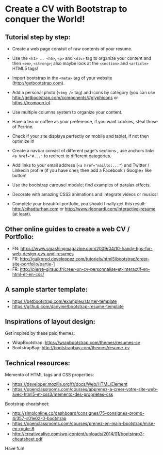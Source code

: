 # Create a CV with Bootstrap to conquer the World!

## Tutorial step by step:

* Create a web page consisit of raw contents of your resume.

* Use the `<h1> .. <h6>`, `<p>` and `<div>` tag to organize your content and then `<em>`, `<strong>`; also maybe look at the `<section>` and `<article>` HTML5 tags!

* Import bootstrap in the `<meta>` tag of your website (<http://getbootstrap.com>).

* Add a personal photo (`<img />` tag) and icons by category (you can use <http://getbootstrap.com/components/#glyphicons> or <https://icomoon.io>).

* Use multiple columns system to organize your content.

* Have a tea or coffee as your preference, if you want cookies, steal those of Perrine.

* Check if your site displays perfectly on mobile and tablet, if not then optimize it!

* Create a navbar consist of different page's sections , use anchors links `<a href="#..."` to redirect to different categories.

* Add links to your email address (`<a href="mailto:..."`) and Twitter / Linkedin profile (if you have one); then add a Facebook / Google+ like button!

* Use the bootstrap carousel module; find examples of paralax effects.

* Decorate with amazing CSS3 animations and integrate videos or musics!

* Complete your beautiful portfolio, you should finally get this result: <http://cihadturhan.com> or <http://www.rleonardi.com/interactive-resume> (at least).


## Other online guides to create a web CV / Portfolio:

* EN: <https://www.smashingmagazine.com/2009/04/10-handy-tips-for-web-design-cvs-and-resumes>
* FR: <http://guikprod.developpez.com/tutoriels/html5/bootstrap/creer-site-portfolio/partie-1>
* FR: <http://pierre-giraud.fr/creer-un-cv-personnalise-et-interactif-en-html-et-en-css/>


## A sample starter template:

* <https://getbootstrap.com/examples/starter-template>
* <https://github.com/danvine/bootstrap-resume-template>


## Inspirations of layout design:

Get inspired by these paid themes:

* WrapBootstrap: <https://wrapbootstrap.com/themes/resumes-cv>
* BootstrapBay: <http://bootstrapbay.com/themes/resume-cv>


## Technical resources:

Memento of HTML tags and CSS properties:

* <https://developer.mozilla.org/fr/docs/Web/HTML/Element>
* <https://openclassrooms.com/courses/apprenez-a-creer-votre-site-web-avec-html5-et-css3/memento-des-proprietes-css>

Bootstrap cheatsheet:

* <http://simplonline.co/dashboard/consignes/75-consignes-promo-4/357-s01e02-0-bootstrap>
* <https://openclassrooms.com/courses/prenez-en-main-bootstrap/mise-en-route-8>
* <http://creativealive.com/wp-content/uploads/2014/01/bootstrap3-cheatsheet.pdf>

Have fun!
